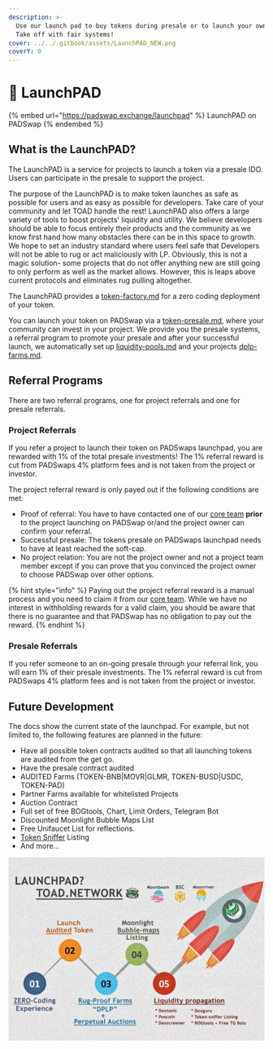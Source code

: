 ```yaml
---
description: >-
  Use our launch pad to buy tokens during presale or to launch your own project.
  Take off with fair systems!
cover: ../../.gitbook/assets/LaunchPAD_NEW.png
coverY: 0
---
```


# 🚀 LaunchPAD

{% embed url="https://padswap.exchange/launchpad" %}
LaunchPAD on PADSwap
{% endembed %}

## What is the LaunchPAD?

The LaunchPAD is a service for projects to launch a token via a presale IDO. Users can participate in the presale to support the project.

The purpose of the LaunchPAD is to make token launches as safe as possible for users and as easy as possible for developers. Take care of your community and let TOAD handle the rest! LaunchPAD also offers a large variety of tools to boost projects' liquidity and utility. We believe developers should be able to focus entirely their products and the community as we know first hand how many obstacles there can be in this space to growth. We hope to set an industry standard where users feel safe that Developers will not be able to rug or act maliciously with LP. Obviously, this is not a magic solution- some projects that do not offer anything new are still going to only perform as well as the market allows. However, this is leaps above current protocols and eliminates rug pulling altogether.

The LaunchPAD provides a [token-factory.md](token-factory.md "mention") for a zero coding deployment of your token.

You can launch your token on PADSwap via a [token-presale.md](token-presale.md "mention"), where your community can invest in your project. We provide you the presale systems, a referral program to promote your presale and after your successful launch, we automatically set up [liquidity-pools.md](../padswap/liquidity-pools.md "mention") and your projects [dplp-farms.md](../farms/dplp-farms.md "mention").

## Referral Programs

There are two referral programs, one for project referrals and one for presale referrals.

### Project Referrals

If you refer a project to launch their token on PADSwaps launchpad, you are rewarded with 1% of the total presale investments! The 1% referral reward is cut from PADSwaps 4% platform fees and is not taken from the project or investor.

The project referral reward is only payed out if the following conditions are met:

* Proof of referral: You have to have contacted one of our [core team](../../project/team.md) **prior** to the project launching on PADSwap or/and the project owner can confirm your referral.
* Successful presale: The tokens presale on PADSwaps launchpad needs to have at least reached the soft-cap.
* No project relation: You are not the project owner and not a project team member except if you can prove that you convinced the project owner to choose PADSwap over other options.

{% hint style="info" %}
Paying out the project referral reward is a manual process and you need to claim it from our [core team](../../project/team.md). While we have no interest in withholding rewards for a valid claim, you should be aware that there is no guarantee and that PADSwap has no obligation to pay out the reward.
{% endhint %}

### Presale Referrals

If you refer someone to an on-going presale through your referral link, you will earn 1% of their presale investments. The 1% referral reward is cut from PADSwaps 4% platform fees and is not taken from the project or investor.

## Future Development

The docs show the current state of the launchpad. For example, but not limited to, the following features are planned in the future:

* Have all possible token contracts audited so that all launching tokens are audited from the get go.
* Have the presale contract audited
* AUDITED Farms (TOKEN-BNB|MOVR|GLMR, TOKEN-BUSD|USDC, TOKEN-PAD)
* Partner Farms available for whitelisted Projects
* Auction Contract
* Full set of free BOGtools, Chart, Limit Orders, Telegram Bot
* Discounted Moonlight Bubble Maps List
* Free Unifaucet List for reflections.
* [Token Sniffer](https://tokensniffer.com) Listing
* And more...

![](../../.gitbook/assets/LaunchPAD.jpg)
